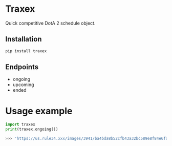 # Traxex

Quick competitive DotA 2 schedule object.

## Installation

```sh
pip install traxex
```

## Endpoints

* ongoing
* upcoming
* ended

# Usage example
```py
import traxex
print(traxex.ongoing())

>>> 'https://us.rule34.xxx/images/3941/ba4bda8b52cfb43a32bc589e8f84e6fa.gif'
```